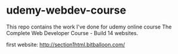 # udemy-webdev-course

This repo contains the work I've done for udemy online course The Complete Web Developer Course - Build 14 websites. 


first website: http://section1html.bitballoon.com/